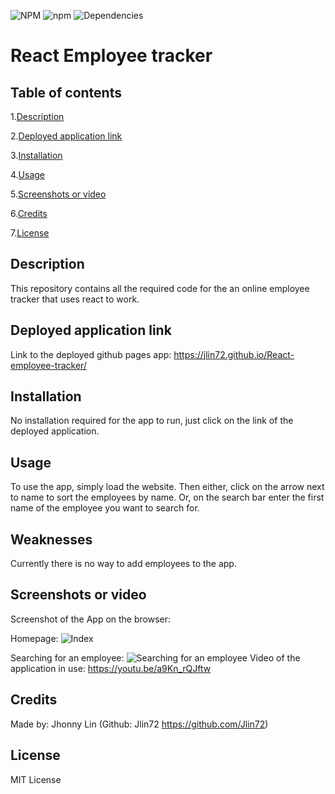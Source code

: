 ![NPM](https://img.shields.io/npm/l/express) ![npm](https://img.shields.io/npm/v/npm) ![Dependencies](https://img.shields.io/badge/dependencies-up%20to%20date-green)

# React Employee tracker
## Table of contents
  1.[Description](#Description)

  2.[Deployed application link](#Deployed-application-link)

  3.[Installation](#Installation)

  4.[Usage](#Usage)

  5.[Screenshots or video](#Screenshots-or-video)

  6.[Credits](#Credits)

  7.[License](#License)
## Description 
  This repository contains all the required code for the an online employee tracker that uses react to work.
## Deployed application link
  Link to the deployed github pages app: https://jlin72.github.io/React-employee-tracker/
## Installation
  No installation required for the app to run, just click on the link of the deployed application.
## Usage
  To use the app, simply load the website. Then either, click on the arrow next to name to sort the employees by name. Or, on the search bar enter the first name of the employee you want to search for.
## Weaknesses
  Currently there is no way to add employees to the app.
## Screenshots or video
  Screenshot of the App on the browser:

  Homepage:
  ![Index](https://i.imgur.com/KlGmYrH.png)

  Searching for an employee:
  ![Searching for an employee](https://i.imgur.com/CePXHFU.png)
  Video of the application in use: https://youtu.be/a9Kn_rQJftw
## Credits
  Made by: Jhonny Lin (Github: Jlin72 https://github.com/Jlin72)
## License
  MIT License

